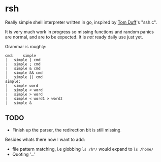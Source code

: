 # rsh

Really simple shell interpreter written in go, inspired by [Tom
Duff](https://en.wikipedia.org/wiki/Tom_Duff)'s "ssh.c".

It is very much work in progress so missing functions and random panics
are normal, and are to be expected.  It is _not_ ready daily use just
yet.

Grammar is roughly:

	cmd:	simple
	|	simple | cmd
	|	simple ; cmd
	|	simple & cmd
	|	simple && cmd
	|	simple || cmd
	simple:
	|	simple word
	|	simple < word
	|	simple > word
	|	simple < word1 > word2
	|	simple &

## TODO

* Finish up the parser, the redirection bit is still missing.

Besides whats there now I want to add:

* file pattern matching, i.e globbing `ls /h*/` would expand to `ls /home/`
* Quoting '...'
